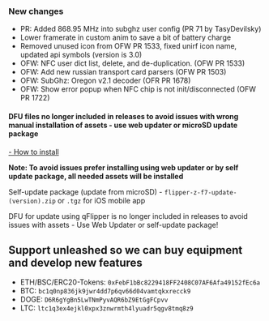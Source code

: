 ### New changes
* PR: Added 868.95 MHz into subghz user config (PR 71 by TasyDevilsky)
* Lower framerate in custom anim to save a bit of battery charge
* Removed unused icon from OFW PR 1533, fixed unirf icon name, updated api symbols (version is 3.0)
* OFW: NFC user dict list, delete, and de-duplication. (OFW PR 1533)
* OFW: Add new russian transport card parsers (OFW PR 1503)
* OFW: SubGhz: Oregon v2.1 decoder (OFR PR 1678)
* OFW: Show error popup when NFC chip is not init/disconnected (OFW PR 1722)

#### **DFU files no longer included in releases to avoid issues with wrong manual installation of assets - use web updater or microSD update package**

[- How to install](https://github.com/Eng1n33r/flipperzero-firmware/blob/dev/documentation/HowToInstall.md)

**Note: To avoid issues prefer installing using web updater or by self update package, all needed assets will be installed**

Self-update package (update from microSD) - `flipper-z-f7-update-(version).zip` or `.tgz` for iOS mobile app

DFU for update using qFlipper is no longer included in releases to avoid issues with assets - Use Web Updater or self-update package!


## Support unleashed so we can buy equipment and develop new features
* ETH/BSC/ERC20-Tokens: `0xFebF1bBc8229418FF2408C07AF6Afa49152fEc6a`
* BTC: `bc1q0np836jk9jwr4dd7p6qv66d04vamtqkxrecck9`
* DOGE: `D6R6gYgBn5LwTNmPyvAQR6bZ9EtGgFCpvv`
* LTC: `ltc1q3ex4ejkl0xpx3znwrmth4lyuadr5qgv8tmq8z9`
